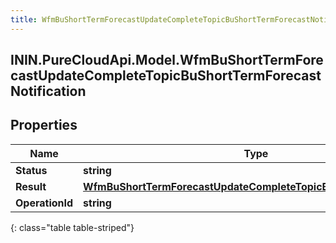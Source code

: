 ```yaml
---
title: WfmBuShortTermForecastUpdateCompleteTopicBuShortTermForecastNotification
---
```

## ININ.PureCloudApi.Model.WfmBuShortTermForecastUpdateCompleteTopicBuShortTermForecastNotification

## Properties

|Name | Type | Description | Notes|
|------------ | ------------- | ------------- | -------------|
| **Status** | **string** |  | [optional] |
| **Result** | [**WfmBuShortTermForecastUpdateCompleteTopicBuShortTermForecast**](WfmBuShortTermForecastUpdateCompleteTopicBuShortTermForecast.html) |  | [optional] |
| **OperationId** | **string** |  | [optional] |
{: class="table table-striped"}


